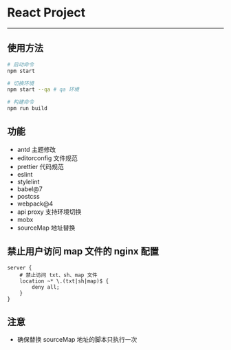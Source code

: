# React Project

---

## 使用方法

```bash
# 启动命令
npm start

# 切换环境
npm start --qa # qa 环境

# 构建命令
npm run build
```

## 功能

- antd 主题修改
- editorconfig 文件规范
- prettier 代码规范
- eslint
- stylelint
- babel@7
- postcss
- webpack@4
- api proxy 支持环境切换
- mobx
- sourceMap 地址替换

## 禁止用户访问 map 文件的 nginx 配置

```nginx
server {
	# 禁止访问 txt、sh、map 文件
	location ~* \.(txt|sh|map)$ {
		deny all;
	}
}
```

## 注意

- 确保替换 sourceMap 地址的脚本只执行一次
